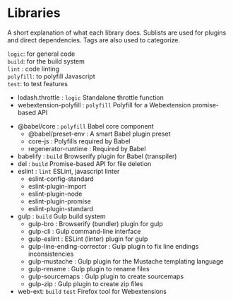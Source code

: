 # Libraries

A short explanation of what each library does. Sublists are used for plugins and direct dependencies. Tags are also used to categorize.

`logic`: for general code\
`build`: for the build system\
`lint` : code linting\
`polyfill`: to polyfill Javascript\
`test`: to test features

+ lodash.throttle : `logic` Standalone throttle function
+ webextension-polyfill : `polyfill` Polyfill for a Webextension promise-based API

* @babel/core : `polyfill` Babel core component
  * @babel/preset-env : A smart Babel plugin preset
  * core-js : Polyfills required by Babel
  * regenerator-runtime : Required by Babel
* babelify : `build` Browserify plugin for Babel (transpiler)
* del : `build` Promise-based API for file deletion
* eslint : `lint` ESLint, javascript linter
  * eslint-config-standard
  * eslint-plugin-import
  * eslint-plugin-node
  * eslint-plugin-promise
  * eslint-plugin-standard
* gulp : `build` Gulp build system
  * gulp-bro : Browserify (bundler) plugin for gulp
  * gulp-cli : Gulp command-line interface
  * gulp-eslint : ESLint (linter) plugin for gulp
  * gulp-line-ending-corrector : Gulp plugin to fix line endings inconsistencies
  * gulp-mustache : Gulp plugin for the Mustache templating language
  * gulp-rename : Gulp plugin to rename files
  * gulp-sourcemaps : Gulp plugin to create sourcemaps
  * gulp-zip : Gulp plugin to create zip files
* web-ext: `build` `test` Firefox tool for Webextensions
